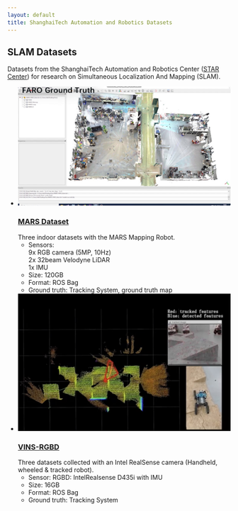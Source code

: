 ```yaml
---
layout: default
title: ShanghaiTech Automation and Robotics Datasets
---
```


## SLAM Datasets

Datasets from the ShanghaiTech Automation and Robotics Center ([STAR Center](https://star-center.shanghaitech.edu.cn/)) for research on Simultaneous Localization And Mapping (SLAM).


<ul id="datasets">
	<li> 
	  <img src="/imgs/mars.jpg"/>
	  <h3><a target="_blank" href="https://robotics.shanghaitech.edu.cn/datasets/MARS-Dataset">MARS Dataset</a></h3>
	  Three indoor datasets with the MARS Mapping Robot.
		<ul>
			<li> Sensors:<br>
				9x RGB camera (5MP, 10Hz)<br>
				2x 32beam Velodyne LiDAR<br>
			1x IMU</li>
			<li> Size: 120GB</li>
			<li> Format: ROS Bag</li> 
			<li> Ground truth: Tracking System, ground truth map</li>
		</ul>
	</li>	<li> 
	  <img src="/imgs/vins-rgbd.jpg"/>
	  <h3><a target="_blank" href="https://robotics.shanghaitech.edu.cn/datasets/VINS-RGBD">VINS-RGBD</a></h3>
	  Three datasets collected with an Intel RealSense camera (Handheld, wheeled & tracked robot).
		<ul>
			<li> Sensor: RGBD: IntelRealsense D435i with IMU</li>
			<li> Size: 16GB</li>
			<li> Format: ROS Bag</li> 
			<li> Ground truth: Tracking System</li>
		</ul>
	</li>
</ul>




